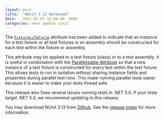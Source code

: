 ```yaml
---
layout: post
title:  "NUnit 3.13 Released"
date:   2021-01-07 12:00:00 -0000
categories: news update nunit
---
```


The [`FixtureLifeCycle`](https://docs.nunit.org/articles/nunit/writing-tests/attributes/fixturelifecycle.html) attribute has been added to indicate that an instance for a test fixture or all test fixtures in an assembly should be constructed for each test within the fixture or assembly.

This attribute may be applied to a test fixture (class) or to a test assembly. It is useful in combination with the [Parallelizable Attribute](https://docs.nunit.org/articles/nunit/writing-tests/attributes/parallelizable.html) so that a new instance of a test fixture is constructed for every test within the test fixture. This allows tests to run in isolation without sharing instance fields and properties during parallel test runs. This make running parallel tests easier because it is easier to make your tests thread safe.

This release also fixes several issues running tests in .NET 5.0. If your tests target .NET 5.0, we recommend updating to this release.

You may download NUnit 3.13 from [Github](https://github.com/nunit/nunit/releases). See the [release notes](https://github.com/nunit/docs/wiki/Framework-Release-Notes) for more information.